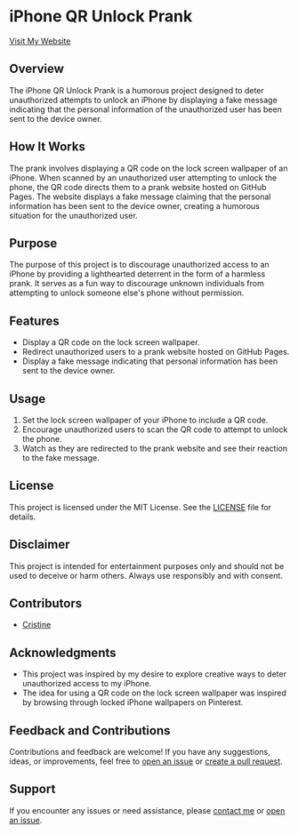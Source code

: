 # iPhone QR Unlock Prank
[Visit My Website](ScantoUnlock.html)

## Overview
The iPhone QR Unlock Prank is a humorous project designed to deter unauthorized attempts to unlock an iPhone by displaying a fake message indicating that the personal information of the unauthorized user has been sent to the device owner.

## How It Works
The prank involves displaying a QR code on the lock screen wallpaper of an iPhone. When scanned by an unauthorized user attempting to unlock the phone, the QR code directs them to a prank website hosted on GitHub Pages. The website displays a fake message claiming that the personal information has been sent to the device owner, creating a humorous situation for the unauthorized user.

## Purpose
The purpose of this project is to discourage unauthorized access to an iPhone by providing a lighthearted deterrent in the form of a harmless prank. It serves as a fun way to discourage unknown individuals from attempting to unlock someone else's phone without permission.

## Features
- Display a QR code on the lock screen wallpaper.
- Redirect unauthorized users to a prank website hosted on GitHub Pages.
- Display a fake message indicating that personal information has been sent to the device owner.

## Usage
1. Set the lock screen wallpaper of your iPhone to include a QR code.
2. Encourage unauthorized users to scan the QR code to attempt to unlock the phone.
3. Watch as they are redirected to the prank website and see their reaction to the fake message.

## License
This project is licensed under the MIT License. See the [LICENSE](LICENSE) file for details.

## Disclaimer
This project is intended for entertainment purposes only and should not be used to deceive or harm others. Always use responsibly and with consent.

## Contributors
- [Cristine](https://github.com/CRSTNKYL)

## Acknowledgments
- This project was inspired by my desire to explore creative ways to deter unauthorized access to my iPhone.
- The idea for using a QR code on the lock screen wallpaper was inspired by browsing through locked iPhone wallpapers on Pinterest.

## Feedback and Contributions
Contributions and feedback are welcome! If you have any suggestions, ideas, or improvements, feel free to [open an issue](https://github.com/crstnkyl/crstnkyl.github.io/issues) or [create a pull request](https://github.com/crstnkyl/crstnkyl.github.io/pulls).

## Support
If you encounter any issues or need assistance, please [contact me](mailto:lumbacristinekyle@gmail.com) or [open an issue](https://github.com/crstnkyl/crstnkyl.github.io/issues).

